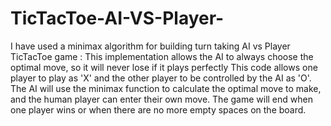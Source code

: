 # TicTacToe-AI-VS-Player-

I have used a minimax algorithm for building turn taking AI vs Player TicTacToe game :
This implementation allows the AI to always choose the optimal move, so it will never lose if it plays perfectly
This code allows one player to play as 'X' and the other player to be controlled by the AI as 'O'. The AI will use the minimax 
function to calculate the optimal move to make, and the human player can enter their own move. 
The game will end when one player wins or when there are no more empty spaces on the board.

